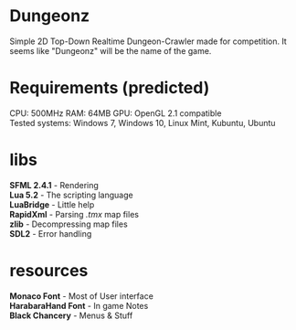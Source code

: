 # Dungeonz
Simple 2D Top-Down Realtime Dungeon-Crawler made for competition.
It seems like "Dungeonz" will be the name of the game.

# Requirements (predicted)
CPU: 500MHz RAM: 64MB GPU: OpenGL 2.1 compatible  
Tested systems: Windows 7, Windows 10, Linux Mint, Kubuntu, Ubuntu

# libs
__SFML 2.4.1__ - Rendering  
__Lua 5.2__ - The scripting language  
__LuaBridge__ - Little help  
__RapidXml__ - Parsing _.tmx_ map files  
__zlib__ - Decompressing map files  
__SDL2__ - Error handling  

# resources
__Monaco Font__ - Most of User interface  
__HarabaraHand Font__ - In game Notes  
__Black Chancery__ - Menus & Stuff  


